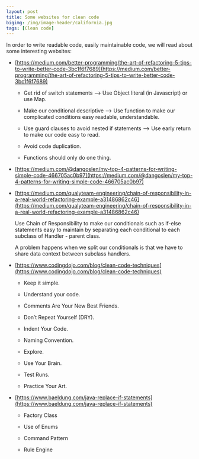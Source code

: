```yaml
---
layout: post
title: Some websites for clean code
bigimg: /img/image-header/california.jpg
tags: [Clean code]
---
```



In order to write readable code, easily maintainable code, we will read about some interesting websites:

- [https://medium.com/better-programming/the-art-of-refactoring-5-tips-to-write-better-code-3bc1f6f7689](https://medium.com/better-programming/the-art-of-refactoring-5-tips-to-write-better-code-3bc1f6f7689)

    - Get rid of switch statements --> Use Object literal (in Javascript) or use Map.

    - Make our conditional descriptive --> Use function to make our complicated conditions easy readable, understandable.

    - Use guard clauses to avoid nested if statements --> Use early return to make our code easy to read.

    - Avoid code duplication.

    - Functions should only do one thing.

- [https://medium.com/@dangoslen/my-top-4-patterns-for-writing-simple-code-466705ac0b97](https://medium.com/@dangoslen/my-top-4-patterns-for-writing-simple-code-466705ac0b97)

- [https://medium.com/qualyteam-engineering/chain-of-responsibility-in-a-real-world-refactoring-example-a31486862c46](https://medium.com/qualyteam-engineering/chain-of-responsibility-in-a-real-world-refactoring-example-a31486862c46)

    Use Chain of Responsibility to make our conditionals such as if-else statements easy to maintain by separating each conditional to each subclass of Handler - parent class.

    A problem happens when we split our conditionals is that we have to share data context between subclass handlers.

- [https://www.codingdojo.com/blog/clean-code-techniques](https://www.codingdojo.com/blog/clean-code-techniques)

    - Keep it simple.

    - Understand your code.

    - Comments Are Your New Best Friends.

    - Don’t Repeat Yourself (DRY).

    - Indent Your Code.

    - Naming Convention.

    - Explore.

    - Use Your Brain.

    - Test Runs.

    - Practice Your Art.

- [https://www.baeldung.com/java-replace-if-statements](https://www.baeldung.com/java-replace-if-statements)

    - Factory Class

    - Use of Enums

    - Command Pattern

    - Rule Engine